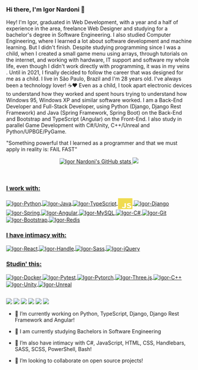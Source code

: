 ### Hi there, I'm Igor Nardoni 👋

Hey! I'm Igor, graduated in Web Development, with a year and a half of experience in the area, freelance Web Designer and studying for a bachelor's degree in Software Engineering. I also studied Computer Engineering, where I learned a lot about software development and machine learning. But I didn't finish. Despite studying programming since I was a child, when I created a small game menu using arrays, through tutorials on the internet, and working with hardware, IT support and software my whole life, even though I didn't work directly with programming, it was in my veins . Until in 2021, I finally decided to follow the career that was designed for me as a child.
I live in São Paulo, Brazil and I'm 28 years old. I've always been a technology lover! ☕❤️
Even as a child, I took apart electronic devices to understand how they worked and spent hours trying to understand how Windows 95, Windows XP and similar software worked.
I am a Back-End Developer and Full-Stack Developer, using Python (Django, Django Rest Framework) and Java (Spring Framework, Spring Boot) on the Back-End and Bootstrap and TypeScript (Angular) on the Front-End.
I also study in parallel Game Development with C#/Unity, C++/Unreal and Python/UPBGE/PyGame.

"Something powerful that I learned as a programmer and that we must apply in reality is: FAIL FAST"

<div align="center">
  <a href="https://github.com/IgorNardoni">

![Igor Nardoni's GitHub stats](https://github-readme-stats.vercel.app/api?username=igornardoni&include_all_commits&hide=prs,contribs&show_icons=True&theme=tokyonight)
<img height="180em" src="https://github-readme-stats.vercel.app/api/top-langs/?username=igorNardoni&layout=compact&langs_count=7&theme=tokyonight"/> 
    
</div>
<div style="display: inline_block"><br>
  
  <h3>I work with:</h3>
<img align="center" alt="Igor-Python" height="50" width="60" src="https://cdn.jsdelivr.net/gh/devicons/devicon/icons/python/python-original-wordmark.svg" /> 
<img align="center" alt="Igor-Java" height="50" width="60" src="https://cdn.jsdelivr.net/gh/devicons/devicon/icons/java/java-original-wordmark.svg" />
<img align="center" alt="Igor-TypeScript" height="30" width="40" src="https://cdn.jsdelivr.net/gh/devicons/devicon/icons/typescript/typescript-original.svg" />
<img align="center" alt="Igor-JavaScript" height="30" width="40" src="https://raw.githubusercontent.com/devicons/devicon/master/icons/javascript/javascript-plain.svg">
<img align="center" alt="Igor-Django" height="50" width="60" src="https://cdn.jsdelivr.net/gh/devicons/devicon/icons/django/django-plain-wordmark.svg" />
<img align="center" alt="Igor-Spring" height="50" width="60" src="https://cdn.jsdelivr.net/gh/devicons/devicon/icons/spring/spring-original-wordmark.svg" />
<img align="center" alt="Igor-Angular" height="40" width="50"  src="https://cdn.jsdelivr.net/gh/devicons/devicon/icons/angularjs/angularjs-original.svg" />
<img align="center" alt="Igor-MySQL" height="70" width="80" src="https://cdn.jsdelivr.net/gh/devicons/devicon/icons/mysql/mysql-original-wordmark.svg" />
<img align="center" alt="Igor-C#" height="40" width="50"  src="https://cdn.jsdelivr.net/gh/devicons/devicon/icons/csharp/csharp-original.svg" />
          
<img align="center" alt="Igor-Git" height="40" width="50" src="https://cdn.jsdelivr.net/gh/devicons/devicon/icons/git/git-original-wordmark.svg" />
<img align="center" alt="Igor-Bootstrap" height="40" width="50" src="https://cdn.jsdelivr.net/gh/devicons/devicon/icons/bootstrap/bootstrap-original-wordmark.svg" />
<img align="center" alt="Igor-Redis" height="40" width="50" src="https://cdn.jsdelivr.net/gh/devicons/devicon/icons/redis/redis-plain-wordmark.svg" />
          

          
  
  <h3>I have intimacy with:</h3>

  <img align="center" alt="Igor-React" height="40" width="50" src="https://cdn.jsdelivr.net/gh/devicons/devicon/icons/react/react-original-wordmark.svg" />
  <img align="center" alt="Igor-Handle" height="70" width="80" src="https://cdn.jsdelivr.net/gh/devicons/devicon/icons/handlebars/handlebars-original-wordmark.svg" />   
  <img align="center" alt="Igor-Sass" height="50" width="60" src="https://cdn.jsdelivr.net/gh/devicons/devicon/icons/sass/sass-original.svg" />         
  <img align="center" alt="Igor-jQuery" height="40" width="50" src="https://cdn.jsdelivr.net/gh/devicons/devicon/icons/jquery/jquery-original-wordmark.svg" />

<h3>Studin' this:</h3>   
<img align="center" alt="Igor-Docker" height="50" width="60" src="https://cdn.jsdelivr.net/gh/devicons/devicon/icons/docker/docker-original-wordmark.svg" />
<img align="center" alt="Igor-Pytest" height="70" width="80" src="https://cdn.jsdelivr.net/gh/devicons/devicon/icons/pytest/pytest-plain-wordmark.svg"/>
<img align="center" alt="Igor-Pytorch" height="70" width="80" src="https://cdn.jsdelivr.net/gh/devicons/devicon/icons/pytorch/pytorch-plain-wordmark.svg" />
<img align="center" alt="Igor-Three.js" height="70" width="80" src="https://cdn.jsdelivr.net/gh/devicons/devicon/icons/threejs/threejs-original-wordmark.svg" />
<img align="center" alt="Igor-C++" height="70" width="80" src="https://cdn.jsdelivr.net/gh/devicons/devicon/icons/cplusplus/cplusplus-original.svg" />
<img align="center" alt="Igor-Unity" height="70" width="80" src="https://cdn.jsdelivr.net/gh/devicons/devicon/icons/unity/unity-original-wordmark.svg" />
<img align="center" alt="Igor-Unreal" height="70" width="80" src="https://cdn.jsdelivr.net/gh/devicons/devicon/icons/unrealengine/unrealengine-original-wordmark.svg" />
                                                 
  
           
  
</div>
  
  ##

<div>
  <a href="https://www.youtube.com/channel/UCg0uHrhvgBGBtQGq8YktJMg" target="_blank"><img src="https://img.shields.io/badge/YouTube-FF0000?style=for-the-badge&logo=youtube&logoColor=white" target="_blank"></a>
  <a href="https://www.instagram.com/_igornardoni/" target="_blank"><img src="https://img.shields.io/badge/-Instagram-%23E4405F?style=for-the-badge&logo=instagram&logoColor=white" target="_blank"></a>
 	<a href="https://www.twitch.tv/igornardoni" target="_blank"><img src="https://img.shields.io/badge/Twitch-9146FF?style=for-the-badge&logo=twitch&logoColor=white" target="_blank"></a>
 <a href="Igor Nardoni#6953" target="_blank"><img src="https://img.shields.io/badge/Discord-7289DA?style=for-the-badge&logo=discord&logoColor=white" target="_blank"></a> 
  <a href = "mailto:igornardoni32@gmail.com"><img src="https://img.shields.io/badge/-Gmail-%23333?style=for-the-badge&logo=gmail&logoColor=white" target="_blank"></a>
  <a href="https://www.linkedin.com/in/igornardoni/" target="_blank"><img src="https://img.shields.io/badge/-LinkedIn-%230077B5?style=for-the-badge&logo=linkedin&logoColor=white" target="_blank"></a> 
</div>  

- 🔭 I’m currently working on Python, TypeScript, Django, Django Rest Framework and Angular!
- 🌱 I am currently studying Bachelors in Software Engineering
- 🤩 I’m also have intimacy with C#, JavaScript, HTML, CSS, Handlebars, SASS, SCSS, PowerShell, Bash!
- 👯 I’m looking to collaborate on open source projects!

  
  <!--   <img height="180em" src="https://github-readme-stats.vercel.app/api?username=igornardoni&show_icons=true&theme=tokyonight&include_all_commits=true&count_private=true&hide=prs,contribs"/> -->
